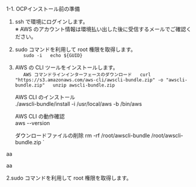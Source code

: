 1-1. OCPインストール前の準備  

 1. ssh で環境にログインします。  
    ※ AWS のアカウント情報は環境払い出した後に受信するメールでご確認ください。
 2. sudo コマンドを利用して root 権限を取得します。  
`   sudo -i  
    echo ${GUID}`  

 3. AWS の CLI ツールをインストールします。  
`   AWS コマンドラインインターフェースのダウンロード  
    curl "https://s3.amazonaws.com/aws-cli/awscli-bundle.zip" -o "awscli-bundle.zip"  
    unzip awscli-bundle.zip`  
  
    AWS CLI のインストール  
    ./awscli-bundle/install -i /usr/local/aws -b /bin/aws  

    AWS CLI の動作確認  
    aws --version  

    ダウンロードファイルの削除
    rm -rf /root/awscli-bundle /root/awscli-bundle.zip `
    
aa

 
 
 aa




 2.sudo コマンドを利用して root 権限を取得します。  
